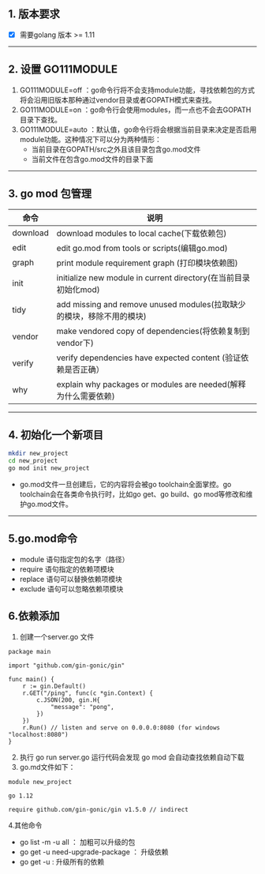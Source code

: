 
## 1. 版本要求

* [x] 需要golang 版本 >= 1.11
----
## 2. 设置 GO111MODULE 

1. GO111MODULE=off ：go命令行将不会支持module功能，寻找依赖包的方式将会沿用旧版本那种通过vendor目录或者GOPATH模式来查找。 
2. GO111MODULE=on ：go命令行会使用modules，而一点也不会去GOPATH目录下查找。 
3. GO111MODULE=auto ：默认值，go命令行将会根据当前目录来决定是否启用module功能。这种情况下可以分为两种情形：
     * 当前目录在GOPATH/src之外且该目录包含go.mod文件
     * 当前文件在包含go.mod文件的目录下面
---
## 3. go mod 包管理

| 命令 | 说明 |
| --- | --- |
| download |download modules to local cache(下载依赖包)|
| edit | edit go.mod from tools or scripts(编辑go.mod)|
| graph | print module requirement graph (打印模块依赖图)|
| init | initialize new module in current directory(在当前目录初始化mod)|
| tidy | add missing and remove unused modules(拉取缺少的模块，移除不用的模块)|
| vendor | make vendored copy of dependencies(将依赖复制到vendor下)|
| verify | verify dependencies have expected content (验证依赖是否正确）|
| why | explain why packages or modules are needed(解释为什么需要依赖)|
-----
## 4. 初始化一个新项目

```bash
mkdir new_project
cd new_project
go mod init new_project
```
* go.mod文件一旦创建后，它的内容将会被go toolchain全面掌控。go toolchain会在各类命令执行时，比如go get、go build、go mod等修改和维护go.mod文件。
-----
## 5.go.mod命令

* module  语句指定包的名字（路径）
* require 语句指定的依赖项模块
* replace 语句可以替换依赖项模块
* exclude 语句可以忽略依赖项模块

## 6.依赖添加

1. 创建一个server.go 文件

```golang
package main

import "github.com/gin-gonic/gin"

func main() {
	r := gin.Default()
	r.GET("/ping", func(c *gin.Context) {
		c.JSON(200, gin.H{
			"message": "pong",
		})
	})
	r.Run() // listen and serve on 0.0.0.0:8080 (for windows "localhost:8080")
}
```
2. 执行 go run server.go 运行代码会发现 go mod 会自动查找依赖自动下载
3. go.md文件如下：
```
module new_project

go 1.12

require github.com/gin-gonic/gin v1.5.0 // indirect

```
4.其他命令
* go list -m -u all ： 加粗可以升级的包
* go get -u need-upgrade-package ： 升级依赖
* go get -u : 升级所有的依赖